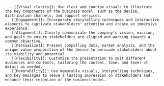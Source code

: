       - [[Visual clarity]]: Use clear and concise visuals to illustrate the key components of the business model, such as the device, distribution channels, and support services.
       [[Engagement]]: Incorporate storytelling techniques and interactive elements to captivate stakeholders' attention and create an immersive experience.
       [[Alignment]]: Clearly communicate the company's vision, mission, and goals to ensure stakeholders are aligned and working towards a common objective.
       [[Persuasion]]: Present compelling data, market analysis, and the unique value proposition of the device to persuade stakeholders about its viability and potential.
       [[Flexibility]]: Customize the presentation to suit different audiences and contexts, tailoring the content, tone, and level of detail as needed.
       [[Memorability]]: Use memorable visuals, storytelling techniques, and key messages to leave a lasting impression on stakeholders and enhance their retention of the business model.



